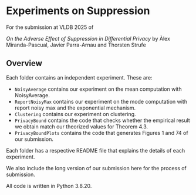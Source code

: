 # Experiments on Suppression

For the submission at VLDB 2025 of

*On the Adverse Effect of Suppression in Differential Privacy*
by Àlex Miranda-Pascual, Javier Parra-Arnau and Thorsten Strufe

## Overview 

Each folder contains an independent experiment. These are:

* `NoisyAverage` contains our experiment on the mean computation with NoisyAverage.
* `ReportNoisyMax` contains our experiment on the mode computation with report noisy max and the exponential mechanism. 
* `Clustering` contains our experiment on clustering.
* `PrivacyBound` contains the code that checks whether the empirical result we obtain match our theorized values for Theorem 4.3.
* `PrivacyBoundPlots` contains the code that generates Figures 1 and 74 of our submission. 

Each folder has a respective README file that explains the details of each experiment. 

We also include the long version of our submission here for the process of submission.

All code is written in Python 3.8.20.